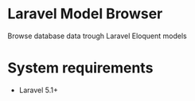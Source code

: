 # Laravel Model Browser
Browse database data trough Laravel Eloquent models

# System requirements
- Laravel 5.1+
